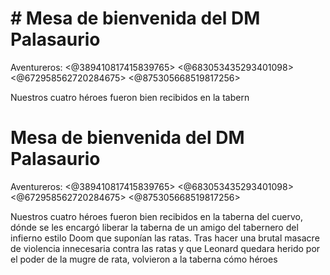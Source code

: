 # # Mesa de bienvenida del DM Palasaurio

Aventureros: <@389410817415839765> <@683053435293401098> <@672958562720284675> <@875305668519817256> 

Nuestros cuatro héroes fueron bien recibidos en la tabern

# Mesa de bienvenida del DM Palasaurio

Aventureros: <@389410817415839765> <@683053435293401098> <@672958562720284675> <@875305668519817256> 

Nuestros cuatro héroes fueron bien recibidos en la taberna del cuervo, dónde se les encargó liberar la taberna de un amigo del tabernero del infierno estilo Doom que suponían las ratas. Tras hacer una brutal masacre de violencia innecesaria contra las ratas y que Leonard quedara herido por el poder de la mugre de rata, volvieron a la taberna cómo héroes

